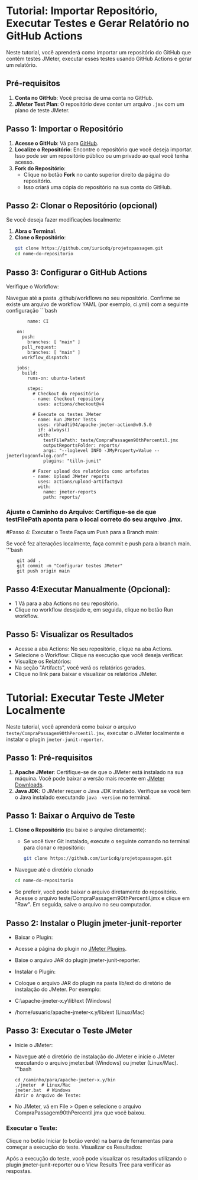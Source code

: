 # Tutorial: Importar Repositório, Executar Testes e Gerar Relatório no GitHub Actions

Neste tutorial, você aprenderá como importar um repositório do GitHub que contém testes JMeter, executar esses testes usando GitHub Actions e gerar um relatório.

## Pré-requisitos

1. **Conta no GitHub**: Você precisa de uma conta no GitHub.
2. **JMeter Test Plan**: O repositório deve conter um arquivo `.jmx` com um plano de teste JMeter.

## Passo 1: Importar o Repositório

1. **Acesse o GitHub**: Vá para [GitHub](https://github.com/iuricdq/projetopassagem.git).
2. **Localize o Repositório**: Encontre o repositório que você deseja importar. Isso pode ser um repositório público ou um privado ao qual você tenha acesso.
3. **Fork do Repositório**:
   - Clique no botão **Fork** no canto superior direito da página do repositório.
   - Isso criará uma cópia do repositório na sua conta do GitHub.

## Passo 2: Clonar o Repositório (opcional)

Se você deseja fazer modificações localmente:

1. **Abra o Terminal**.
2. **Clone o Repositório**:
   ```bash
   git clone https://github.com/iuricdq/projetopassagem.git
   cd nome-do-repositorio


## Passo 3: Configurar o GitHub Actions
Verifique o Workflow:

Navegue até a pasta .github/workflows no seu repositório.
Confirme se existe um arquivo de workflow YAML (por exemplo, ci.yml) com a seguinte configuração
        ```bash
            
            name: CI
        
        on:
          push:
            branches: [ "main" ]
          pull_request:
            branches: [ "main" ]
          workflow_dispatch:
        
        jobs:
          build:
            runs-on: ubuntu-latest
        
            steps:
              # Checkout do repositório
              - name: Checkout repository
                uses: actions/checkout@v4
        
              # Execute os testes JMeter
              - name: Run JMeter Tests
                uses: rbhadti94/apache-jmeter-action@v0.5.0
                if: always()
                with:
                  testFilePath: teste/CompraPassagem90thPercentil.jmx
                  outputReportsFolder: reports/
                  args: "--loglevel INFO -JMyProperty=Value --jmeterlogconf=log.conf"
                  plugins: "tilln-junit"
        
              # Fazer upload dos relatórios como artefatos
              - name: Upload JMeter reports
                uses: actions/upload-artifact@v3
                with:
                  name: jmeter-reports
                  path: reports/
### Ajuste o Caminho do Arquivo: Certifique-se de que testFilePath aponta para o local correto do seu arquivo .jmx.


#Passo 4: Executar o Teste
Faça um Push para a Branch main:

Se você fez alterações localmente, faça commit e push para a branch main.
        '''bash
        
            
        git add .
        git commit -m "Configurar testes JMeter"
        git push origin main

## Passo 4:Executar Manualmente (Opcional):

-  1 Vá para a aba Actions no seu repositório.
-  Clique no workflow desejado e, em seguida, clique no botão Run workflow.

  
##  Passo 5: Visualizar os Resultados
-  Acesse a aba Actions: No seu repositório, clique na aba Actions.
-  Selecione o Workflow: Clique na execução que você deseja verificar.
-  Visualize os Relatórios:
-  Na seção "Artifacts", você verá os relatórios gerados.
-  Clique no link para baixar e visualizar os relatórios JMeter.


# Tutorial: Executar Teste JMeter Localmente

Neste tutorial, você aprenderá como baixar o arquivo `teste/CompraPassagem90thPercentil.jmx`, executar o JMeter localmente e instalar o plugin `jmeter-junit-reporter`.

## Passo 1: Pré-requisitos

1. **Apache JMeter**: Certifique-se de que o JMeter está instalado na sua máquina. Você pode baixar a versão mais recente em [JMeter Downloads](https://jmeter.apache.org/download_jmeter.cgi).
2. **Java JDK**: O JMeter requer o Java JDK instalado. Verifique se você tem o Java instalado executando `java -version` no terminal.

## Passo 1: Baixar o Arquivo de Teste

1. **Clone o Repositório** (ou baixe o arquivo diretamente):
   - Se você tiver Git instalado, execute o seguinte comando no terminal para clonar o repositório:

     ```bash
     git clone https://github.com/iuricdq/projetopassagem.git

- Navegue até o diretório clonado

     ```bash
     cd nome-do-repositorio
- Se preferir, você pode baixar o arquivo diretamente do repositório. Acesse o arquivo teste/CompraPassagem90thPercentil.jmx e clique em "Raw". Em seguida, salve o arquivo no seu computador.

## Passo 2: Instalar o Plugin jmeter-junit-reporter
- Baixar o Plugin:

- Acesse a página do plugin no [JMeter Plugins](https://jmeter-plugins.org/).
- Baixe o arquivo JAR do plugin jmeter-junit-reporter.
- Instalar o Plugin:

- Coloque o arquivo JAR do plugin na pasta lib/ext do diretório de instalação do JMeter. Por exemplo:
- C:\apache-jmeter-x.y\lib\ext (Windows)
- /home/usuario/apache-jmeter-x.y/lib/ext (Linux/Mac)

## Passo 3: Executar o Teste JMeter
- Inicie o JMeter:

- Navegue até o diretório de instalação do JMeter e inicie o JMeter executando o arquivo jmeter.bat (Windows) ou jmeter (Linux/Mac).
    '''bash
       
      cd /caminho/para/apache-jmeter-x.y/bin
      ./jmeter  # Linux/Mac
      jmeter.bat  # Windows
      Abrir o Arquivo de Teste:

- No JMeter, vá em File > Open e selecione o arquivo CompraPassagem90thPercentil.jmx que você baixou.
  

### Executar o Teste:

Clique no botão Iniciar (o botão verde) na barra de ferramentas para começar a execução do teste.
Visualizar os Resultados:

Após a execução do teste, você pode visualizar os resultados utilizando o plugin jmeter-junit-reporter ou o View Results Tree para verificar as respostas.








   
